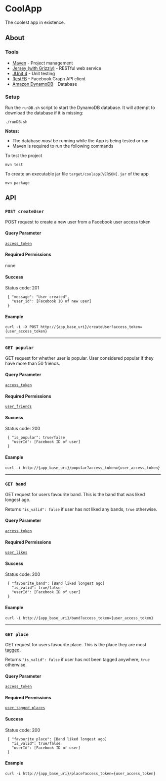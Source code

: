 # CoolApp
The coolest app in existence.

## About
### Tools
* [Maven](https://maven.apache.org/) - Project management
* [Jersey (with Grizzly)](https://jersey.github.io/) - RESTful web service
* [JUnit 4](http://junit.org/junit4/) - Unit testing
* [RestFB](http://restfb.com/) - Facebook Graph API client
* [Amazon DynamoDB](https://aws.amazon.com/dynamodb/) - Database

### Setup
Run the `runDB.sh` script to start the DynamoDB database. It will attempt to download the database if it is missing:
```
./runDB.sh
```

**Notes:** 
* The database *must* be running while the App is being tested or run
* Maven is required to run the following commands

To test the project
```
mvn test
```

To create an executable jar file `target/coolapp[VERSON].jar` of the app
```
mvn package
```

## API

### `POST createUser`
POST request to create a new user from a Facebook user access token
#### Query Parameter
[`access_token`](https://developers.facebook.com/docs/facebook-login/access-tokens#usertokens)
#### Required Permissions
none
#### Success
Status code: 201
```
 { "message": "User created",
   "user_id": [Facebook ID of new user]
 }
```
#### Example
```
curl -i -X POST http://{app_base_uri}/createUser?access_token={user_access_token}
```

<hr>

### `GET popular`
GET request for whether user is popular. User considered popular if they have more than 50 friends.
#### Query Parameter
[`access_token`](https://developers.facebook.com/docs/facebook-login/access-tokens#usertokens)
#### Required Permissions
[`user_friends`](https://developers.facebook.com/docs/facebook-login/permissions/#reference-user_friends)
#### Success
Status code: 200
```
 { "is_popular": true/false
   "userId": [Facebook ID of user]
 }
```
#### Example
```
curl -i http://{app_base_uri}/popular?access_token={user_access_token}
```

<hr>

### `GET band`
GET request for users favourite band. This is the band that was liked longest ago.

Returns `"is_valid": false` if user has not liked any bands, `true` otherwise.
#### Query Parameter
[`access_token`](https://developers.facebook.com/docs/facebook-login/access-tokens#usertokens)
#### Required Permissions
[`user_likes`](https://developers.facebook.com/docs/facebook-login/permissions/#reference-user_likes)
#### Success
Status code: 200
```
 { "favourite_band": [Band liked longest ago]
   "is_valid": true/false
   "userId": [Facebook ID of user]
 }
```
#### Example
```
curl -i http://{app_base_uri}/band?access_token={user_access_token}
```

<hr>

### `GET place`
GET request for users favourite place. This is the place they are most [tagged](https://developers.facebook.com/docs/graph-api/reference/user/tagged_places).

Returns `"is_valid": false` if user has not been tagged anywhere, `true` otherwise.
#### Query Parameter
[`access_token`](https://developers.facebook.com/docs/facebook-login/access-tokens#usertokens)
#### Required Permissions
[`user_tagged_places`](https://developers.facebook.com/docs/facebook-login/permissions/#reference-user_tagged_places)
#### Success
Status code: 200
```
 { "favourite_place": [Band liked longest ago]
   "is_valid": true/false
   "userId": [Facebook ID of user]
 }
```
#### Example
```
curl -i http://{app_base_uri}/place?access_token={user_access_token}
```
